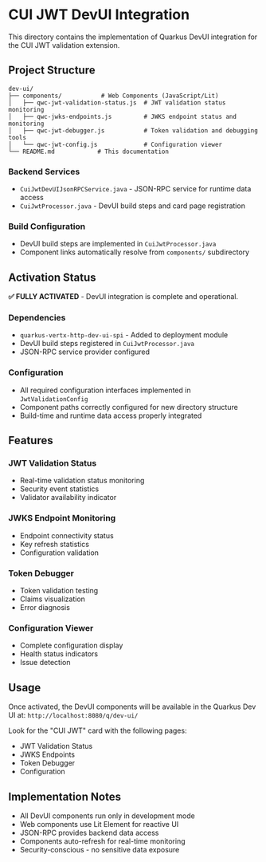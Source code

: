 # CUI JWT DevUI Integration

This directory contains the implementation of Quarkus DevUI integration for the
CUI JWT validation extension.

## Project Structure

```
dev-ui/
├── components/           # Web Components (JavaScript/Lit)
│   ├── qwc-jwt-validation-status.js  # JWT validation status monitoring
│   ├── qwc-jwks-endpoints.js         # JWKS endpoint status and monitoring
│   ├── qwc-jwt-debugger.js           # Token validation and debugging tools
│   └── qwc-jwt-config.js             # Configuration viewer
└── README.md            # This documentation
```

### Backend Services

- `CuiJwtDevUIJsonRPCService.java` - JSON-RPC service for runtime data access
- `CuiJwtProcessor.java` - DevUI build steps and card page registration

### Build Configuration

- DevUI build steps are implemented in `CuiJwtProcessor.java`
- Component links automatically resolve from `components/` subdirectory

## Activation Status

**✅ FULLY ACTIVATED** - DevUI integration is complete and operational.

### Dependencies

- `quarkus-vertx-http-dev-ui-spi` - Added to deployment module
- DevUI build steps registered in `CuiJwtProcessor.java`
- JSON-RPC service provider configured

### Configuration

- All required configuration interfaces implemented in `JwtValidationConfig`
- Component paths correctly configured for new directory structure
- Build-time and runtime data access properly integrated

## Features

### JWT Validation Status

- Real-time validation status monitoring
- Security event statistics
- Validator availability indicator

### JWKS Endpoint Monitoring

- Endpoint connectivity status
- Key refresh statistics
- Configuration validation

### Token Debugger

- Token validation testing
- Claims visualization
- Error diagnosis

### Configuration Viewer

- Complete configuration display
- Health status indicators
- Issue detection

## Usage

Once activated, the DevUI components will be available in the Quarkus Dev UI at:
`http://localhost:8080/q/dev-ui/`

Look for the "CUI JWT" card with the following pages:

- JWT Validation Status
- JWKS Endpoints
- Token Debugger
- Configuration

## Implementation Notes

- All DevUI components run only in development mode
- Web components use Lit Element for reactive UI
- JSON-RPC provides backend data access
- Components auto-refresh for real-time monitoring
- Security-conscious - no sensitive data exposure
